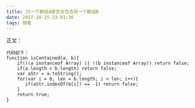 ```yaml
---
title: JS一个数组A是否全包含另一个数组B
date: 2017-10-25 23:01:36
tags: 随笔
---
```

正文：

	代码如下：
	function isContained(a, b){
	    if(!(a instanceof Array) || !(b instanceof Array)) return false;
	    if(a.length < b.length) return false;
	    var aStr = a.toString();
	    for(var i = 0, len = b.length; i < len; i++){
	       if(aStr.indexOf(b[i]) == -1) return false;
	    }
	    return true;
	}